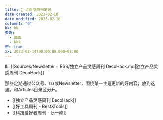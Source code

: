 ```yaml
---
title: ∑ 订阅型期刊笔记
date created: 2023-02-10
date modified: 2023-02-10
column1: "0"
kk: kk
委婉:
  - 面面
  - kkk
带: true
xx: 2023-02-14T00:00:00.000+08:00
---
```

ll:: [[Sources/Newsletter + RSS/独立产品灵感周刊 DecoHack.md|独立产品灵感周刊 DecoHack]]

那些定期通过公众号、rss或Newsletter，围绕某一主题更新的好内容，放到这里。和Articles目录区分开。


- [[独立产品灵感周刊 DecoHack]]
- [[好工具周刊 - BestXTools]]
- [[科技爱好者周刊 - 阮一峰]]
